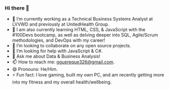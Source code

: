 ### Hi there 👋

- 🔭 I’m currently working as a Technical Business Systems Analyst at LVVWD and previously at UnitedHealth Group.
- 🌱 I am also currently learning HTML, CSS, & JavaScript with the #100Devs bootcamp, as well as delving deeper into SQL, Agile/Scrum methodologies, and DevOps with my career!
- 👯 I’m looking to collaborate on any open source projects.
- 🤔 I’m looking for help with JavaScript & C#.
- 💬 Ask me about Data & Business Analysis!
- 📫 How to reach me: gguereque326@gmail.com.
- 😄 Pronouns: He/Him.
- ⚡ Fun fact: I love gaming, built my own PC, and am recently getting more into my fitness and my overall health/wellbeing.

<!--
**GilGuereque/GilGuereque** is a ✨ _special_ ✨ repository because its `README.md` (this file) appears on your GitHub profile.

Here are some ideas to get you started:

- 🔭 I’m currently working as a Technical Business Analyst at UnitedHealth Group
- 🌱 I’m currently learning HTML, CSS, & JavaScript with 100Devs
- 👯 I’m looking to collaborate on any open source projects
- 🤔 I’m looking for help with JavaScript & Python
- 💬 Ask me about Data & Business Analysis!
- 📫 How to reach me: gguereque326@gmail.com
- 😄 Pronouns: He/Him
- ⚡ Fun fact: I love gaming, built my own PC, and am recently getting more into my fitness and overall wellbeing.
-->
